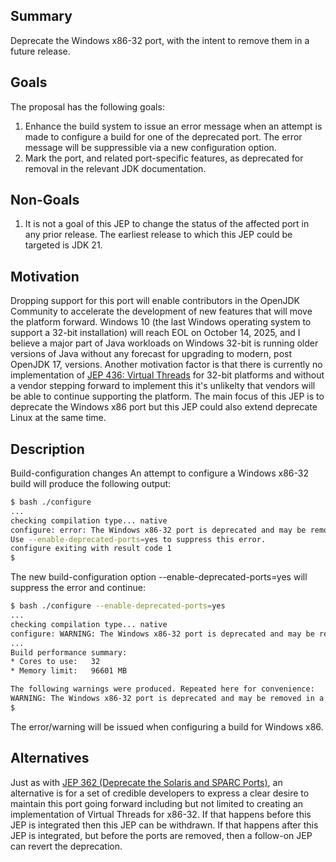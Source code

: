 Summary
-------
 
Deprecate the Windows x86-32 port, with the intent to remove them in a future release.

Goals
-----
The proposal has the following goals: 
1. Enhance the build system to issue an error message when an attempt is made to configure a build for one of the deprecated port. The error message will be suppressible via a new configuration option.
1. Mark the port, and related port-specific features, as deprecated for removal in the relevant JDK documentation.

Non-Goals
---------
1. It is not a goal of this JEP to change the status of the affected port in any prior release. The earliest release to which this JEP could be targeted is JDK 21.

 
Motivation
----------
Dropping support for this port will enable contributors in the OpenJDK Community to accelerate the development of new features that will move the platform forward. Windows 10 (the last Windows operating system to support a 32-bit installation) will reach EOL on October 14, 2025, and I believe a major part of Java workloads on Windows 32-bit is running older versions of Java without any forecast for upgrading to modern, post OpenJDK 17, versions.
Another motivation factor is that there is currently no implementation of [JEP 436: Virtual Threads](https://openjdk.org/jeps/436) for 32-bit platforms and without a vendor stepping forward to implement this it's unlikelty that vendors will be able to continue supporting the platform.
The main focus of this JEP is to deprecate the Windows x86 port but this JEP could also extend deprecate Linux at the same time.

Description
-----------
Build-configuration changes
An attempt to configure a Windows x86-32 build will produce the following output:

```bash
$ bash ./configure
...
checking compilation type... native
configure: error: The Windows x86-32 port is deprecated and may be removed in a future release. \
Use --enable-deprecated-ports=yes to suppress this error.
configure exiting with result code 1
$
```

The new build-configuration option --enable-deprecated-ports=yes will suppress the error and continue:

```bash
$ bash ./configure --enable-deprecated-ports=yes
...
checking compilation type... native
configure: WARNING: The Windows x86-32 port is deprecated and may be removed in a future release.
...
Build performance summary:
* Cores to use:   32
* Memory limit:   96601 MB

The following warnings were produced. Repeated here for convenience:
WARNING: The Windows x86-32 port is deprecated and may be removed in a future release.
$
```

The error/warning will be issued when configuring a build for Windows x86.

Alternatives
-----------

Just as with [JEP 362 (Deprecate the Solaris and SPARC Ports)](https://openjdk.org/jeps/362), an alternative is for a set of credible developers to express a clear desire to maintain this port going forward including but not limited to creating an implementation of Virtual Threads for x86-32. If that happens before this JEP is integrated then this JEP can be withdrawn. If that happens after this JEP is integrated, but before the ports are removed, then a follow-on JEP can revert the deprecation.

